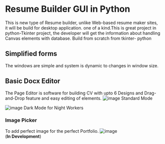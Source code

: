 # Resume Builder GUI in Python
This is new type of Resume builder, unlike Web-based resume maker sites, it will be build for desktop application. one of a kind.This is great project in python-Tkinter project, the developer will get the information about handling Canvas elements with database.
Build from scratch from tkinter- python 

## Simplified forms
The windows are simple and system is dynamic to changes in window size.


## Basic Docx Editor
The Page Editor is software for building CV with upto 6 Designs and Drag-and-Drop feature and easy editing of elements.
![image](https://user-images.githubusercontent.com/61881543/113476399-f0279d80-9498-11eb-969c-26555f81efe0.png)
Standard Mode

![image](https://user-images.githubusercontent.com/61881543/113476431-206f3c00-9499-11eb-8313-948c1ee25dac.png)
Dark Mode for Night Workers

### Image Picker
To add perfect image for the perfect Portfolio.
![image](https://user-images.githubusercontent.com/61881543/114303369-6fe1e780-9aeb-11eb-848a-b4fc35f3e251.png)<br/>
(**In Development**)

